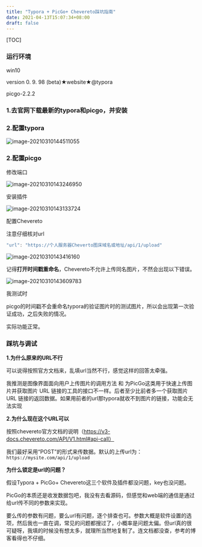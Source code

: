 ```yaml
---
title: "Typora + PicGo+ Chevereto踩坑指南"
date: 2021-04-13T15:07:34+08:00
draft: false
---
```


[TOC]

### 运行环境

win10

version 0. 9. 98 (beta)★website★@typora

picgo-2.2.2

### 1.去官网下载最新的typora和picgo，并安装

### 2.配置typora

![image-20210310144511055](https://www.kro1lsec.com:442/images/2021/03/10/20210310144511.png)

### 2.配置picgo

修改端口

![image-20210310143246950](https://www.kro1lsec.com:442/images/2021/03/10/20210310143247.png)

安装插件

![image-20210310143133724](https://www.kro1lsec.com:442/images/2021/03/10/20210310143133.png)

配置Chevereto

注意仔细核对url

```js
"url": "https://个人服务器Cheverto图床域名或地址/api/1/upload"
```

![image-20210310143416160](https://www.kro1lsec.com:442/images/2021/03/10/20210310143416.png)

记得**打开时间戳重命名**，Chevereto不允许上传同名图片，不然会出现以下错误。

![image-20210310143609783](https://www.kro1lsec.com:442/images/2021/03/10/20210310143609.png)

我测试时

picgo的时间戳不会重命名typora的验证图片时的测试图片，所以会出现第一次验证成功，之后失败的情况。

实际功能正常。

### 踩坑与调试

**1.为什么原来的URL不行**

可以说得按照官方文档来，乱填url当然不行，感觉这样的回答太牵强。

我推测是图像界面面向用户上传图片的调用方法 和 为PicGo这类用于快速上传图片并获取图片 URL 链接的工具的接口不一样。后者至少比前者多一个获取图片 URL 链接的返回数据。如果用前者的url那typora就收不到图片的链接，功能会无法实现

**2.为什么现在这个URL可以**

按照chevereto官方文档的说明（https://v3-docs.chevereto.com/API/V1.html#api-call）

我们最好采用“POST”的形式来传数据。默认的上传url为：
`https://mysite.com/api/1/upload`

**为什么锁定是url的问题？**

假设Typora + PicGo+ Chevereto这三个软件及插件都没问题，key也没问题。

PicGo的本质还是收发数据包吧，我没有去看源码，但感觉和web端的通信是通过给url传不同的参数来实现。

要么传的参数有问题，要么url有问题，逐个排查也可。参数大概是软件设置的选项，然后我也一直在调，常见的问题都搜过了，小概率是问题太偏。但url真的很可疑呀，我填的时候没有想太多，就理所当然地复制了。连文档都没查，参考的博客看得也不仔细。